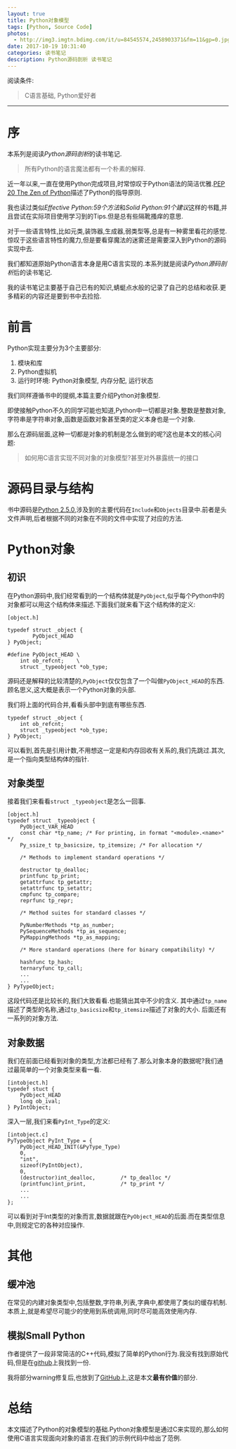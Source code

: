 ```yaml
---
layout: true
title: Python对象模型
tags: [Python, Source Code]
photos:
  - http://img3.imgtn.bdimg.com/it/u=84545574,2458903371&fm=11&gp=0.jpg
date: 2017-10-19 10:31:40
categories: 读书笔记
description: Python源码剖析 读书笔记
---
```


阅读条件:
> C语言基础, Python爱好者

---

<!--more-->


# 序
本系列是阅读*Python源码剖析*的读书笔记.

> 所有Python的语言魔法都有一个朴素的解释.

近一年以来,一直在使用Python完成项目,时常惊叹于Python语法的简洁优雅.[PEP 20 The Zen of Python](https://www.python.org/dev/peps/pep-0020/)描述了Python的指导原则.

我也读过类似*Effective Python:59个方法*和*Solid Python:91个建议*这样的书籍,并且尝试在实际项目使用学习到的Tips.但是总有些隔靴搔痒的意思.

对于一些语言特性,比如元类,装饰器,生成器,弱类型等,总是有一种雾里看花的感觉.惊叹于这些语言特性的魔力,但是要看穿魔法的迷雾还是需要深入到Python的源码实现中去.

我们都知道原始Python语言本身是用C语言实现的.本系列就是阅读*Python源码剖析*后的读书笔记.

我的读书笔记主要基于自己已有的知识,蜻蜓点水般的记录了自己的总结和收获.更多精彩的内容还是要到书中去捡拾.

# 前言
Python实现主要分为3个主要部分:
1. 模块和库
2. Python虚拟机
3. 运行时环境: Python对象模型, 内存分配, 运行状态

我们同样遵循书中的提纲,本篇主要介绍Python对象模型.

即使接触Python不久的同学可能也知道,Python中一切都是对象.整数是整数对象,字符串是字符串对象,函数是函数对象甚至类的定义本身也是一个对象.

那么在源码层面,这种一切都是对象的机制是怎么做到的呢?这也是本文的核心问题:

> 如何用C语言实现不同对象的对象模型?甚至对外暴露统一的接口

# 源码目录与结构
书中源码是[Python 2.5.0](https://www.python.org/download/releases/2.5/),涉及到的主要代码在`Include`和`Objects`目录中.前者是头文件声明,后者根据不同的对象在不同的文件中实现了对应的方法.

# Python对象
## 初识
在Python源码中,我们经常看到的一个结构体就是`PyObject`,似乎每个Python中的对象都可以用这个结构体来描述.下面我们就来看下这个结构体的定义:
```
[object.h]

typedef struct _object {
        PyObject_HEAD
} PyObject;

#define PyObject_HEAD \
    int ob_refcnt;    \
    struct _typeobject *ob_type;
```
源码还是解释的比较清楚的,`PyObject`仅仅包含了一个叫做`PyObject_HEAD`的东西.顾名思义,这大概是表示一个Python对象的头部.

我们将上面的代码合并,看看头部中到底有哪些东西.

```
typedef struct _object {
	int ob_refcnt;
	struct _typeobject *ob_type;
} PyObject;
```

可以看到,首先是引用计数,不用想这一定是和内存回收有关系的,我们先跳过.其次,是一个指向类型结构体的指针.

## 对象类型
接着我们来看看`struct _typeobject`是怎么一回事.
```
[object.h]
typedef struct _typeobject {
	PyObject_VAR_HEAD
	const char *tp_name; /* For printing, in format "<module>.<name>" */
	Py_ssize_t tp_basicsize, tp_itemsize; /* For allocation */

	/* Methods to implement standard operations */

	destructor tp_dealloc;
	printfunc tp_print;
	getattrfunc tp_getattr;
	setattrfunc tp_setattr;
	cmpfunc tp_compare;
	reprfunc tp_repr;

	/* Method suites for standard classes */

	PyNumberMethods *tp_as_number;
	PySequenceMethods *tp_as_sequence;
	PyMappingMethods *tp_as_mapping;

	/* More standard operations (here for binary compatibility) */

	hashfunc tp_hash;
	ternaryfunc tp_call;
    ...
    ...
} PyTypeObject;
```
这段代码还是比较长的,我们大致看看.也能猜出其中不少的含义.
其中通过`tp_name`描述了类型的名称,通过`tp_basicsize`和`tp_itemsize`描述了对象的大小.
后面还有一系列的对象方法.

## 对象数据
我们在前面已经看到对象的类型,方法都已经有了.那么对象本身的数据呢?我们通过最简单的一个对象类型来看一看.
```
[intobject.h]
typedef stuct {
    PyObject_HEAD
    long ob_ival;
} PyIntObject;
```
深入一层,我们来看`PyInt_Type`的定义:
```
[intobject.c]
PyTypeObject PyInt_Type = {
	PyObject_HEAD_INIT(&PyType_Type)
	0,
	"int",
	sizeof(PyIntObject),
	0,
	(destructor)int_dealloc,		/* tp_dealloc */
	(printfunc)int_print,			/* tp_print */
    ...
    ...
};
```
可以看到对于Int类型的对象而言,数据就跟在`PyObject_HEAD`的后面.而在类型信息中,则规定它的各种对应操作.

# 其他
## 缓冲池
在常见的内建对象类型中,包括整数,字符串,列表,字典中,都使用了类似的缓存机制.
本质上,就是希望尽可能少的使用到系统调用,同时尽可能高效使用内存.

## 模拟Small Python
作者提供了一段非常简洁的C++代码,模拟了简单的Python行为.我没有找到原始代码,但是在[github](https://gist.github.com/lastmayday/e9a6d4803d7be5f83d65)上我找到一份.

我将部分warning修复后,也放到了[GitHub](https://github.com/chengyi818/kata/blob/master/Language/python/virtual_machine/SmallPython.cc)上,这是本文**最有价值**的部分.

# 总结
本文描述了Python的对象模型的基础.Python对象模型是通过C来实现的,那么如何使用C语言实现面向对象的语言.在我们的示例代码中给出了范例.
